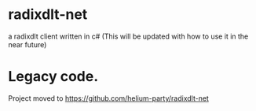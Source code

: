 # radixdlt-net
a radixdlt client written in c#
(This will be updated with how to use it in the near future)


# Legacy code. 
Project moved to https://github.com/helium-party/radixdlt-net
